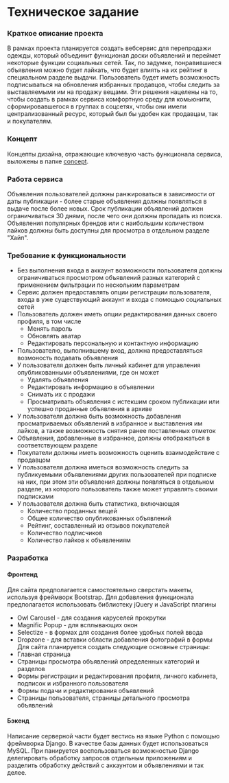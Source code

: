 # Техническое задание #

### Краткое описание проекта ###

В рамках проекта планируется создать вебсервис для перепродажи одежды, который объединит функционал доски объявлений и переймет некоторые функции социальных сетей. Так, по задумке, понравившиеся объявления можно будет лайкать, что будет влиять на их рейтинг в специальном разделе выдачи. Пользователь будет иметь возможность подписываться на обновления избранных продавцов, чтобы следить за выставляемыми им на продажу вещами. Эти решения нацелены на то, чтобы создать в рамках сервиса комфортную среду для комьюнити, сформировавшегося в группах в соцсетях, чтобы они имели централизованный ресурс, который был бы удобен как продавцам, так и покупателям.

### Концепт ###

Концепты дизайна, отражающие ключевую часть функционала сервиса, выложены в папке [concept](concept).

### Работа сервиса ###

Объявления пользователей должны ранжироваться в зависимости от даты публикации - более старые объявления должны появляться в выдаче после более новых. Срок публикации объявлений должен ограничиваться 30 днями, после чего они должны пропадать из поиска. Объявления популярных брендов или с наибольшим количеством лайков должны быть доступны для просмотра в отдельном разделе "Хайп".

### Требование к функциональности ###

* Без выполнения входа в аккаунт возможности пользователя должны ограничиваться просмотром объявлений разных категорий с применением фильтрации по нескольким параметрам 
* Сервис должен предоставлять опции регистрации пользователя, входа в уже существующий аккаунт и входа с помощью социальных сетей
* Пользователь должен иметь опции редактирования данных своего профиля, в том числе 
  * Менять пароль
  * Обновлять аватар
  * Редактировать персональную и контактную информацию
* Пользователю, выполнившему вход, должна предоставляться возмоность подавать объявления 
* У пользователя должен быть личный кабинет для управления опубликованными объявлениями, где он может
  * Удалять объявления
  * Редактировать информацию в объявлении
  * Снимать их с продажи 
  * Просматривать объявления с истекшим сроком публикации или успешно проданные объявления в архиве
* У пользователя должна быть возможность добавления просматриваемых объявлений в избранное и выставления им лайков, а также возможность снятия ранее поставленных отметок 
* Объявления, добавленные в избранное, должны отображаться в соответствующем разделе
* Покупатели должны иметь возможность оценить взаимодействие с продавцом 
* У пользователя должна иметься возможность следить за публикуемыми объявлениями других пользователей при подписке на них, при этом эти объявления должны появляться в отдельном разделе, из которого пользователь также может управлять своими подписками 
* У пользователя должна быть статистика, включающая
  * Количество проданных вещей
  * Общее количество опубликованных объявлений 
  * Рейтинг, составленный из отзывов покупателей
  * Количество подписчиков 
  * Количество лайков к объявлениям
  
### Разработка ###

#### Фронтенд ####
Для сайта предполагается самостоятельно сверстать макеты, используя фреймворк Bootstrap. Для добавления функционала предполагается использовать библиотеку jQuery и JavaScript плагины 
* Owl Carousel - для создания каруселей прокрутки
* Magnific Popup - для всплывающих окон
* Selectize - в формах для создания более удобных полей ввода
* Dropzone - для вставки области добавления фотографий в формы
Для сайта планируется создать следующие основные страницы:
* Главная страница
* Страницы просмотра объявлений определенных категорий и разделов
* Формы регистрации и редактирования профиля, личного кабинета, подписок и избранного пользователя
* Формы подачи и редактирования объявлений
* Страницы пользователя, страницы детального просмотра объявлений 
  
#### Бэкенд ####
Написание серверной части будет вестись на языке Python с помощью фреймворка Django. В качестве базы данных будет использоваться MySQL.
При панируется воспользоваться возможностью Django делегировать обработку запросов отдельным приложениям и разделить обработку действий с аккаунтом и объявлениями и так делее.
